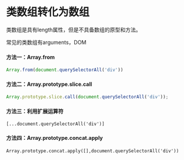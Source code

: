 # 类数组转化为数组

类数组是具有length属性，但是不具备数组的原型和方法。

常见的类数组有arguments，DOM

#### 方法一：Array.from

```js
Array.from(document.querySelectorAll('div'))
```

#### 方法二：Array.prototype.slice.call

```js
Array.prototype.slice.call(document.querySelectorAll('div'));
```

#### 方法三：利用扩展运算符

```
[...document.querySelectorAll('div')]
```

#### 方法四：Array.prototype.concat.apply

```
Array.prototype.concat.apply([],document.querySelectorAll('div'))
```

